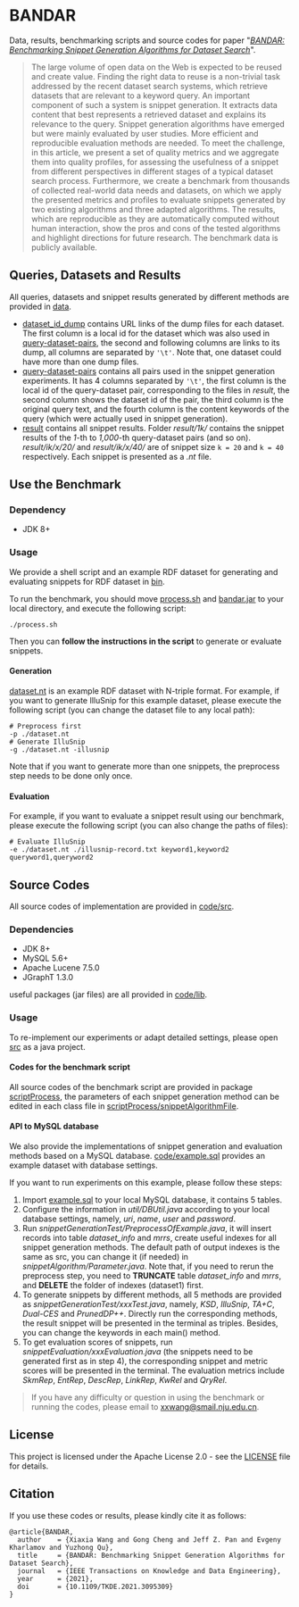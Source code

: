 # BANDAR

Data, results, benchmarking scripts and source codes for paper "*[BANDAR: Benchmarking Snippet Generation Algorithms for Dataset Search](https://www.computer.org/csdl/journal/tk/5555/01/09477056/1v2M06rH6lW)*". 

> The large volume of open data on the Web is expected to be reused and create value. Finding the right data to reuse is a non-trivial task addressed by the recent dataset search systems, which retrieve datasets that are relevant to a keyword query. An important component of such a system is snippet generation. It extracts data content that best represents a retrieved dataset and explains its relevance to the query. Snippet generation algorithms have emerged but were mainly evaluated by user studies. More efficient and reproducible evaluation methods are needed. To meet the challenge, in this article, we present a set of quality metrics and we aggregate them into quality profiles, for assessing the usefulness of a snippet from different perspectives in different stages of a typical dataset search process. Furthermore, we create a benchmark from thousands of collected real-world data needs and datasets, on which we apply the presented metrics and profiles to evaluate snippets generated by two existing algorithms and three adapted algorithms. The results, which are reproducible as they are automatically computed without human interaction, show the pros and cons of the tested algorithms and highlight directions for future research. The benchmark data is publicly available.

## Queries, Datasets and Results

All queries, datasets and snippet results generated by different methods are provided in [data](https://github.com/nju-websoft/BANDAR/tree/master/data). 

- [dataset_id_dump](https://github.com/nju-websoft/BANDAR/blob/master/data/dataset-id-dump.txt) contains URL links of the dump files for each dataset. The first column is a local id for the dataset which was also used in [query-dataset-pairs](https://github.com/nju-websoft/BANDAR/blob/master/data/query-dataset-pairs.txt), the second and following columns are links to its dump, all columns are separated by `'\t'`. Note that, one dataset could have more than one dump files. 
- [query-dataset-pairs](https://github.com/nju-websoft/BANDAR/blob/master/data/query-dataset-pairs.txt) contains all pairs used in the snippet generation experiments. It has 4 columns separated by `'\t'`, the first column is the local id of the query-dataset pair, corresponding to the files in *result*, the second column shows the dataset id of the pair, the third column is the original query text, and the fourth column is the content keywords of the query (which were actually used in snippet generation).  
- [result](https://github.com/nju-websoft/BANDAR/tree/master/data/result) contains all snippet results. Folder *result/1k/* contains the snippet results of the *1*-th to *1,000*-th query-dataset pairs (and so on).  *result/ik/x/20/* and *result/ik/x/40/* are of snippet size `k = 20` and `k = 40` respectively. Each snippet is presented as a *.nt* file. 

## Use the Benchmark

### Dependency

- JDK 8+

### Usage

We provide a shell script and an example RDF dataset for generating and evaluating snippets for RDF dataset in [bin](https://github.com/nju-websoft/BANDAR/tree/master/bin). 

To run the benchmark,  you should move [process.sh](https://github.com/nju-websoft/BANDAR/blob/master/bin/process.sh) and [bandar.jar](https://github.com/nju-websoft/BANDAR/blob/master/bin/bandar.jar) to your local directory, and execute the following script: 

```shell
./process.sh
```

Then you can **follow the instructions in the script** to generate or evaluate snippets. 

#### Generation

[dataset.nt](https://github.com/nju-websoft/BANDAR/blob/master/bin/dataset.nt) is an example RDF dataset with N-triple format. For example, if you want to generate IlluSnip for this example dataset, please execute the following script (you can change the dataset file to any local path): 

```shell
# Preprocess first
-p ./dataset.nt
# Generate IlluSnip
-g ./dataset.nt -illusnip
```

Note that if you want to generate more than one snippets, the preprocess step needs to be done only once.  

#### Evaluation

For example, if you want to evaluate a snippet result using our benchmark, please execute the following script (you can also change the paths of files): 

```shell
# Evaluate IlluSnip
-e ./dataset.nt ./illusnip-record.txt keyword1,keyword2 queryword1,queryword2
```

## Source Codes

All source codes of implementation are provided in [code/src](https://github.com/nju-websoft/BANDAR/tree/master/code/src). 

### Dependencies

- JDK 8+
- MySQL 5.6+
- Apache Lucene 7.5.0
- JGraphT 1.3.0

useful packages (jar files) are all provided in [code/lib](https://github.com/nju-websoft/BANDAR/tree/master/code/lib). 

### Usage

To re-implement our experiments or adapt detailed settings, please open [src](https://github.com/nju-websoft/BANDAR/tree/master/code/src) as a java project. 

#### Codes for the benchmark script

All source codes of the benchmark script are provided in package [scriptProcess](https://github.com/nju-websoft/BANDAR/tree/master/code/src/scriptProcess), the parameters of each snippet generation method can be edited in each class file in [scriptProcess/snippetAlgorithmFile](https://github.com/nju-websoft/BANDAR/tree/master/code/src/scriptProcess/snippetAlgorithmFile). 

#### API to MySQL database

We also provide the implementations of snippet generation and evaluation methods based on a MySQL database. [code/example.sql](https://github.com/nju-websoft/BANDAR/blob/master/code/example.sql) provides an example dataset with database settings.  

If you want to run experiments on this example, please follow these steps: 

1. Import [example.sql](https://github.com/nju-websoft/BANDAR/blob/master/code/example.sql) to your local MySQL database, it contains 5 tables. 
2. Configure the information in *util/DBUtil.java* according to your local database settings, namely, *uri*, *name*, *user* and *password*. 
3. Run *snippetGenerationTest/PreprocessOfExample.java*, it will insert records into table *dataset_info* and *mrrs*, create useful indexes for all snippet generation methods. The default path of output indexes is the same as src, you can change it (if needed) in *snippetAlgorithm/Parameter.java*. Note that, if you need to rerun the preprocess step, you need to **TRUNCATE** table *dataset_info* and *mrrs*, and **DELETE** the folder of indexes (dataset1) first. 
4. To generate snippets by different methods, all 5 methods are provided as *snippetGenerationTest/xxxTest.java*, namely, *KSD*, *IlluSnip*, *TA+C*, *Dual-CES* and *PrunedDP++*. Directly run the corresponding methods, the result snippet will be presented in the terminal as triples. Besides, you can change the keywords in each main() method. 
5. To get evaluation scores of snippets, run *snippetEvaluation/xxxEvaluation.java* (the snippets need to be generated first as in step 4), the corresponding snippet and metric scores will be presented in the terminal. The evaluation metrics include *SkmRep*, *EntRep*, *DescRep*, *LinkRep*, *KwRel* and *QryRel*. 

> If you have any difficulty or question in using the benchmark or running the codes, please email to [xxwang@smail.nju.edu.cn](mailto:xxwang@smail.nju.edu.cn). 

## License

 This project is licensed under the Apache License 2.0 - see the [LICENSE](https://github.com/nju-websoft/BANDAR/blob/master/LICENSE) file for details. 

## Citation

If you use these codes or results, please kindly cite it as follows:

```
@article{BANDAR,
  author    = {Xiaxia Wang and Gong Cheng and Jeff Z. Pan and Evgeny Kharlamov and Yuzhong Qu},
  title     = {BANDAR: Benchmarking Snippet Generation Algorithms for Dataset Search},
  journal   = {IEEE Transactions on Knowledge and Data Engineering},
  year      = {2021},
  doi       = {10.1109/TKDE.2021.3095309}
}
```
